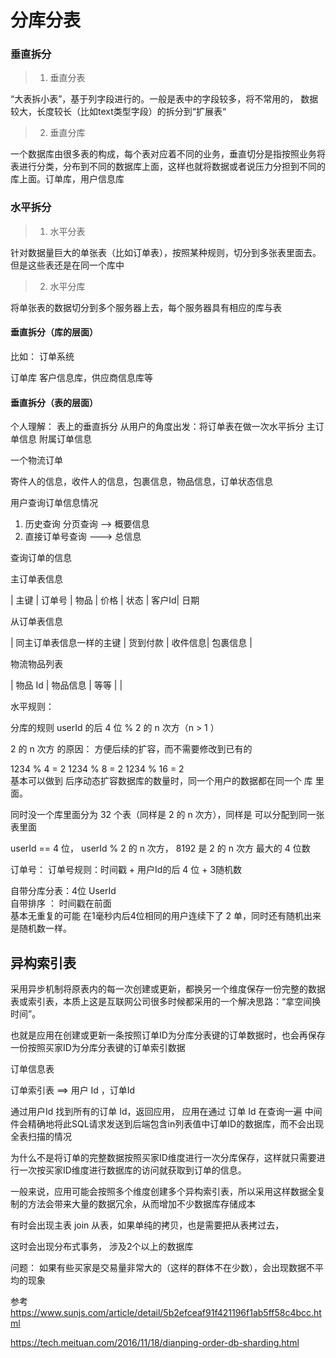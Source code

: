 # 分库分表



### 垂直拆分

>1. 垂直分表

“大表拆小表”，基于列字段进行的。一般是表中的字段较多，将不常用的， 数据较大，长度较长（比如text类型字段）的拆分到“扩展表“


>2. 垂直分库

一个数据库由很多表的构成，每个表对应着不同的业务，垂直切分是指按照业务将表进行分类，分布到不同的数据库上面，这样也就将数据或者说压力分担到不同的库上面。订单库，用户信息库


### 水平拆分

>1. 水平分表

针对数据量巨大的单张表（比如订单表），按照某种规则，切分到多张表里面去。 但是这些表还是在同一个库中

>2. 水平分库

将单张表的数据切分到多个服务器上去，每个服务器具有相应的库与表



#### 垂直拆分（库的层面）
比如： 订单系统

订单库  客户信息库，供应商信息库等



#### 垂直拆分（表的层面）
个人理解：
表上的垂直拆分
从用户的角度出发：将订单表在做一次水平拆分
主订单信息   附属订单信息


一个物流订单

寄件人的信息，收件人的信息，包裹信息，物品信息，订单状态信息

用户查询订单信息情况

1. 历史查询   分页查询 --> 概要信息  
2. 直接订单号查询      ---> 总信息


查询订单的信息


主订单表信息

| 主键 | 订单号   | 物品   |  价格    |   状态   |   客户Id| 日期


从订单表信息

| 同主订单表信息一样的主键 |  货到付款      | 收件信息| 包裹信息 |


物流物品列表  

| 物品 Id  | 物品信息  |  等等 |  |





水平规则：

分库的规则  userId 的后 4 位 % 2 的 n 次方（n > 1 ）

2 的 n 次方 的原因： 方便后续的扩容，而不需要修改到已有的

1234 % 4 = 2    1234 % 8 = 2   1234 % 16 = 2  
基本可以做到 后序动态扩容数据库的数量时，同一个用户的数据都在同一个 库 里面。


同时没一个库里面分为 32 个表（同样是 2 的 n 次方），同样是 可以分配到同一张表里面 

userId == 4 位， userId % 2 的 n 次方， 8192 是 2 的 n 次方 最大的 4 位数


订单号：
订单号规则：时间戳 + 用户Id的后 4 位 + 3随机数

自带分库分表：4位 UserId  
自带排序 ： 时间戳在前面  
基本无重复的可能  在1毫秒内后4位相同的用户连续下了 2 单，同时还有随机出来是随机数一样。



## 异构索引表
采用异步机制将原表内的每一次创建或更新，都换另一个维度保存一份完整的数据表或索引表，本质上这是互联网公司很多时候都采用的一个解决思路：“拿空间换时间”。

也就是应用在创建或更新一条按照订单ID为分库分表键的订单数据时，也会再保存一份按照买家ID为分库分表键的订单索引数据

订单信息表

订单索引表 ==> 用户 Id ，订单Id

通过用户Id 找到所有的订单 Id，返回应用，
应用在通过 订单 Id 在查询一遍
中间件会精确地将此SQL请求发送到后端包含in列表值中订单ID的数据库，而不会出现全表扫描的情况


为什么不是将订单的完整数据按照买家ID维度进行一次分库保存，这样就只需要进行一次按买家ID维度进行数据库的访问就获取到订单的信息。

一般来说，应用可能会按照多个维度创建多个异构索引表，所以采用这样数据全复制的方法会带来大量的数据冗余，从而增加不少数据库存储成本

有时会出现主表 join 从表，如果单纯的拷贝，也是需要把从表拷过去，


这时会出现分布式事务， 涉及2个以上的数据库




问题：
如果有些买家是交易量非常大的（这样的群体不在少数），会出现数据不平均的现象


参考
https://www.sunjs.com/article/detail/5b2efceaf91f421196f1ab5ff58c4bcc.html

https://tech.meituan.com/2016/11/18/dianping-order-db-sharding.html


















